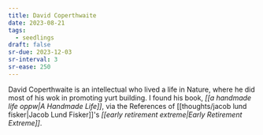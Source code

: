 ```yaml
---
title: David Coperthwaite
date: 2023-08-21
tags:
  - seedlings
draft: false
sr-due: 2023-12-03
sr-interval: 3
sr-ease: 250
---
```

David Coperthwaite is an intellectual who lived a life in Nature, where he did most of his wok in promoting yurt building. I found his book, *[[a handmade life oppw|A Handmade Life]]*, via the References of [[thoughts/jacob lund fisker|Jacob Lund Fisker]]'s *[[early retirement extreme|Early Retirement Extreme]]*.
